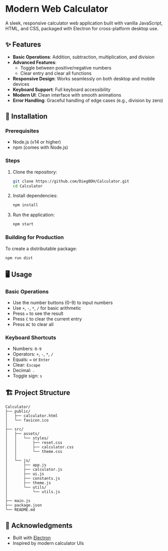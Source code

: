 # Modern Web Calculator

A sleek, responsive calculator web application built with vanilla JavaScript, HTML, and CSS, packaged with Electron for cross-platform desktop use.

## ✨ Features

- **Basic Operations**: Addition, subtraction, multiplication, and division
- **Advanced Features**:
  - Toggle between positive/negative numbers
  - Clear entry and clear all functions
- **Responsive Design**: Works seamlessly on both desktop and mobile devices
- **Keyboard Support**: Full keyboard accessibility
- **Modern UI**: Clean interface with smooth animations
- **Error Handling**: Graceful handling of edge cases (e.g., division by zero)

## 🚀 Installation

### Prerequisites

- Node.js (v14 or higher)
- npm (comes with Node.js)

### Steps

1. Clone the repository:

   ```bash
   git clone https://github.com/Dieg0DH/Calculator.git
   cd Calculator
   ```

2. Install dependencies:

   ```bash
   npm install
   ```

3. Run the application:
   ```bash
   npm start
   ```

### Building for Production

To create a distributable package:

```bash
npm run dist
```

## 🖥️ Usage

### Basic Operations

- Use the number buttons (0-9) to input numbers
- Use `+`, `-`, `*`, `/` for basic arithmetic
- Press `=` to see the result
- Press `C` to clear the current entry
- Press `AC` to clear all

### Keyboard Shortcuts

- Numbers: `0-9`
- Operators: `+`, `-`, `*`, `/`
- Equals: `=` or `Enter`
- Clear: `Escape`
- Decimal: `.`
- Toggle sign: `s`

## 🏗️ Project Structure

```
Calculator/
├── public/
│   ├── calculator.html
│   └── favicon.ico
│
├── src/
│   ├── assets/
│   │   └── styles/
│   │       ├── reset.css
│   │       ├── calculator.css
│   │       └── theme.css
│   │
│   └── js/
│       ├── app.js
│       ├── calculator.js
│       ├── ui.js
│       ├── constants.js
│       ├── theme.js
│       └── utils/
│           └── utils.js
│
├── main.js
├── package.json
└── README.md
```

## 🙏 Acknowledgments

- Built with [Electron](https://www.electronjs.org/)
- Inspired by modern calculator UIs
